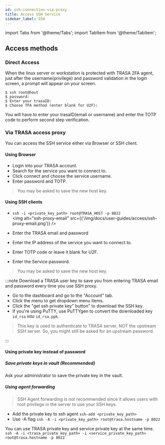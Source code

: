 ```yaml
---
id: ssh-connection-via-proxy
title: Access SSH Service
sidebar_label: SSH
---
```

import Tabs from '@theme/Tabs';
import TabItem from '@theme/TabItem';

## Access methods


### Direct Access
When the linux server or workstation is protected with TRASA 2FA agent, just after the username(privilege) and password validation in the login screen, a prompt will appear on your screen. 
```shell script
$ ssh root@host
$ password:
$ Enter your trasaID: 
$ Choose TFA method (enter blank for U2F):
```
You will have to enter your trasaID(email or username) and enter the TOTP code to perform second step verification.


### Via TRASA access proxy
You can access the SSH service either via Browser or SSH client.

#### Using Browser

* Login into your TRASA account.
* Search for the service you want to connect to.
* Click connect and choose the service username.
* Enter password and TOTP. 
> You may be asked to save the new host key.





#### Using SSH clients

* `ssh -i <private_key_path> root@TRASA_HOST -p 8022`     
<img alt="ssh-proxy-email" src={('/img/docs/user-guides/access/ssh-proxy-email.png')} />  

* Enter the TRASA email and password   
* Enter the IP address of the service you want to connect to.   
* Enter TOTP code or leave it blank for U2F.   
* Enter the Service password.   
> You may be asked to save the new host key.



:::note
Download a TRASA user key to save you from entering TRASA email and password every time you use SSH proxy.

* Go to the dashboard and go to the "Account" tab.
* Click the menu to get dropdown menu items.
* Click the "get ssh private key" button" to download the SSH key.
* If you're using PuTTY, use PuTTYgen to convert the downloaded key `id_rsa` into `id_rsa.ppk`.


>This key is used to authenticate to TRASA server, NOT the upstream SSH server.
>So, you might still be asked for an upstream password.

:::


<!---

<Tabs
    defaultValue="openssh"
    values={[
  
            {label: 'OpenSSH Client', value: 'openssh'},
            {label: 'TRASA cli', value: 'trasacli'},
            {label: 'Putty', value: 'putty'},
            {label: 'Bitvise', value: 'bitvise'},
        ]}
>


<TabItem value="openssh">


* `ssh -i <private_key_path> root@trasa.hostname -p 8022`     
* Enter TRASA email and password   
* Enter IP address of service you want to connect to   
* Enter TOTP code or leave it blank for U2F   
* Enter Service password   

</TabItem>

<TabItem value="trasacli">

* [Setup device agent](#)
* `trasacli -u username`
* Enter TRASA URL if asked     
* Enter TRASA email and password   
* Enter the IP address of service you want to connect to   
* Enter TOTP code or leave it blank for U2F   
* Enter Service password   

</TabItem>


<TabItem value="putty">

* Enter the TRASA hostname or IP address under Session.

:::note 
If you have dowloaded the TRASA user key
* Navigate to Connection > SSH > Auth.
* Use PuTTYgen to convert the downloaded key `id_rsa` into `id_rsa.ppk`.
* Click Browse... under Authentication parameters / Private key file for authentication.
* Locate the id_rsa.ppk private key and click Open.
* Click Open again to log into the remote server with key pair authentication.
::: 

* Enter TRASA email and password.
* Enter IP address of service you want to connect to.   
* Enter TOTP code or leave it blank for U2F.
* Enter Service password.

</TabItem>


  <TabItem value="bitvise">
  todo
  </TabItem>


</Tabs>



--->



#### Using private key instead of password

##### Save private keys in vault (Recommended)
Ask your administrator to save the private key in the vault.

##### Using agent forwarding
>SSH Agent forwarding is not recommended since it allows users with root privilege in the server to use your SSH keys.

* Add the private key to ssh agent `ssh-add <private_key_path>`
* Use -A flag `ssh -A -i <private_key_path> root@trasa.hostname -p 8022`


You can use TRASA private key and service private key at the same time.   
`ssh -A -i <trasa_private_key_path> -i <service_private_key_path> root@trasa.hostname -p 8022`




